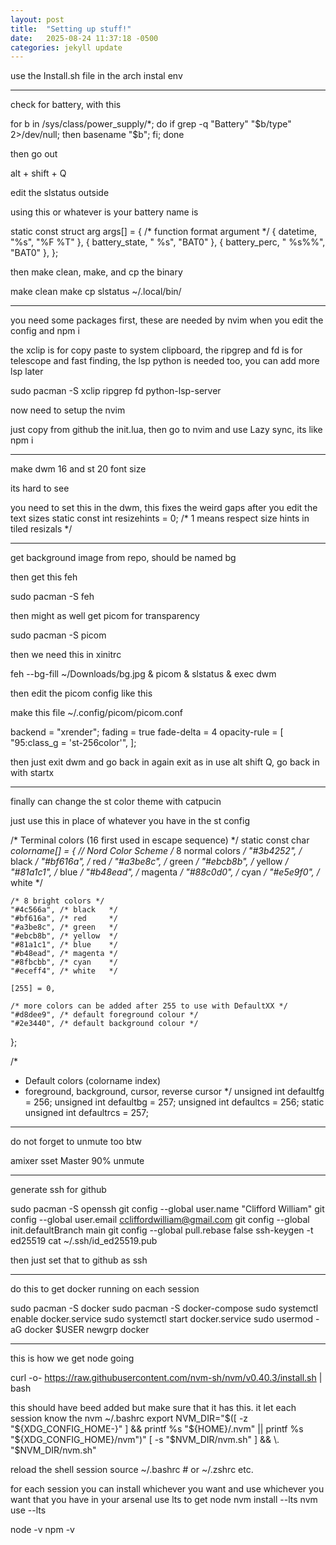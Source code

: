 ```yaml
---
layout: post
title:  "Setting up stuff!"
date:   2025-08-24 11:37:18 -0500
categories: jekyll update
---
```


use the Install.sh file in the arch instal env

-------------

check for battery, with this

for b in /sys/class/power_supply/*; do     if grep -q "Battery" "$b/type" 2>/dev/null; then         basename "$b";     fi; done

then go out

alt + shift + Q

edit the slstatus outside

using this or whatever is your battery name is

static const struct arg args[] = {
        /* function format          argument */
        { datetime, "%s",           "%F %T" },
        { battery_state, " %s", "BAT0" },
        { battery_perc, " %s%%", "BAT0" },
};

then make clean, make, and cp the binary

make clean
make
cp slstatus ~/.local/bin/


------------------

you need some packages first, these are needed by nvim when you edit the config and npm i

the xclip is for copy paste to system clipboard, the ripgrep and fd is for telescope and fast finding, the lsp python is needed too, you can add more lsp later

sudo pacman -S xclip ripgrep fd python-lsp-server

now need to setup the nvim

just copy from github the init.lua, then go to nvim and use Lazy sync, its like npm i

---------------------

make dwm 16 and st 20 font size

its hard to see

you need to set this in the dwm, this fixes the weird gaps after you edit the text sizes
static const int resizehints = 0;    /* 1 means respect size hints in tiled resizals */

------------------

get background image from repo, should be named bg

then get this feh

sudo pacman -S feh

then might as well get picom for transparency

sudo pacman -S picom

then we need this in xinitrc

feh --bg-fill ~/Downloads/bg.jpg &
picom &
slstatus &
exec dwm

then edit the picom config like this

make this file ~/.config/picom/picom.conf 

backend = "xrender";
fading = true
fade-delta = 4
opacity-rule = [
  "95:class_g = 'st-256color'",
];

then just exit dwm and go back in again
exit as in use alt shift Q, go back in with startx

---------------------

finally can change the st color theme with catpucin

just use this in place of whatever you have in the st config

/* Terminal colors (16 first used in escape sequence) */
static const char *colorname[] = {
// Nord Color Scheme
	/* 8 normal colors */
	"#3b4252", /* black   */
	"#bf616a", /* red     */
	"#a3be8c", /* green   */
	"#ebcb8b", /* yellow  */
	"#81a1c1", /* blue    */
	"#b48ead", /* magenta */
	"#88c0d0", /* cyan    */
	"#e5e9f0", /* white   */

	/* 8 bright colors */
	"#4c566a", /* black   */
	"#bf616a", /* red     */
	"#a3be8c", /* green   */
	"#ebcb8b", /* yellow  */
	"#81a1c1", /* blue    */
	"#b48ead", /* magenta */
	"#8fbcbb", /* cyan    */
	"#eceff4", /* white   */

	[255] = 0,

	/* more colors can be added after 255 to use with DefaultXX */
	"#d8dee9", /* default foreground colour */
	"#2e3440", /* default background colour */
};


/*
 * Default colors (colorname index)
 * foreground, background, cursor, reverse cursor
 */
unsigned int defaultfg = 256;
unsigned int defaultbg = 257;
unsigned int defaultcs = 256;
static unsigned int defaultrcs = 257;

---

do not forget to unmute too btw

amixer sset Master 90% unmute

---

generate ssh for github

sudo pacman -S openssh
git config --global user.name "Clifford William"
git config --global user.email ccliffordwilliam@gmail.com
git config --global init.defaultBranch main
git config --global pull.rebase false
ssh-keygen -t ed25519
cat ~/.ssh/id_ed25519.pub

then just set that to github as ssh

------------

do this to get docker running on each session

sudo pacman -S docker
sudo pacman -S docker-compose
sudo systemctl enable docker.service
sudo systemctl start docker.service
sudo usermod -aG docker $USER
newgrp docker

-----------

this is how we get node going

curl -o- https://raw.githubusercontent.com/nvm-sh/nvm/v0.40.3/install.sh | bash

this should have beed added but make sure that it has this. it let each session know the nvm
~/.bashrc
export NVM_DIR="$([ -z "${XDG_CONFIG_HOME-}" ] && printf %s "${HOME}/.nvm" || printf %s "${XDG_CONFIG_HOME}/nvm")"
[ -s "$NVM_DIR/nvm.sh" ] && \. "$NVM_DIR/nvm.sh"

reload the shell session
source ~/.bashrc  # or ~/.zshrc etc.

for each session you can install whichever you want and use whichever you want that you have in your arsenal
use lts to get node
nvm install --lts
nvm use --lts

node -v
npm -v

